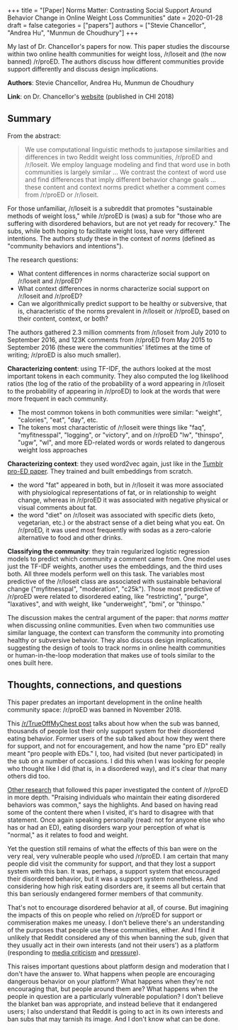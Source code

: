 +++
title = "[Paper] Norms Matter: Contrasting Social Support Around Behavior Change in Online Weight Loss Communities"
date = 2020-01-28
draft = false
categories = ["papers"]
authors = ["Stevie Chancellor", "Andrea Hu", "Munmun de Choudhury"]
+++

My last of Dr. Chancellor's papers for now. This paper studies the discourse within two online health communities for weight loss, /r/loseit and (the now banned) /r/proED. The authors discuss how different communities provide support differently and discuss design implications.

<!--more-->

**Authors**: Stevie Chancellor, Andrea Hu, Munmun de Choudhury

**Link**: on Dr. Chancellor's [website](http://steviechancellor.com/wp-content/uploads/2019/03/norms-matter-chi2018.pdf) (published in CHI 2018)

## Summary
From the abstract:

> We use computational linguistic methods to juxtapose similarities and differences in two Reddit weight loss communities, /r/proED and /r/loseit. We employ language modeling and find that word use in both communities is largely similar ... We contrast the context of word use and find differences that imply different behavior change goals ... these content and context norms predict whether a comment comes from /r/proED or /r/loseit.

For those unfamiliar, /r/loseit is a subreddit that promotes "sustainable methods of weight loss," while /r/proED is (was) a sub for "those who are suffering with disordered behaviors, but are not yet ready for recovery." The subs, while both hoping to facilitate weight loss, have very different intentions. The authors study these in the context of *norms* (defined as "community behaviors and intentions").

The research questions:

 * What content differences in norms characterize social support on /r/loseit and /r/proED?
 * What context differences in norms characterize social support on /r/loseit and /r/proED?
 * Can we algorithmically predict support to be healthy or subversive, that is, characteristic of the norms prevalent in /r/loseit or /r/proED, based on their content, context, or both?

The authors gathered 2.3 million comments from /r/loseit from July 2010 to September 2016, and 123K comments from /r/proED from May 2015 to September 2016 (these were the communities' lifetimes at the time of writing; /r/proED is also much smaller).

**Characterizing content**: using TF-IDF, the authors looked at the most important tokens in each community. They also computed the log likelihood ratios (the log of the ratio of the probability of a word appearing in /r/loseit to the probability of appearing in /r/proED) to look at the words that were more frequent in each community.

 * The most common tokens in both communities were similar: "weight", "calories", "eat", "day", etc.
 * The tokens most characteristic of /r/loseit were things like "faq", "myfitnesspal", "logging", or "victory", and on /r/proED "lw", "thinspo", "ugw", "wl", and more ED-related words or words related to dangerous weight loss approaches

**Characterizing context**: they used word2vec again, just like in the [Tumblr pro-ED paper](https://tusharc.dev/papers/classification_pro_ed_chancellor.html). They trained and built embeddings from scratch.

 * the word "fat" appeared in both, but in /r/loseit it was more associated with physiological representations of fat, or in relationship to weight change, whereas in /r/proED it was associated with negative physical or visual comments about fat.
 * the word "diet" on /r/loseit was associated with specific diets (keto, vegetarian, etc.) or the abstract sense of a diet being what you eat. On /r/proED, it was used most frequently with sodas as a zero-calorie alternative to food and other drinks.

**Classifying the community**: they train regularized logistic regression models to predict which community a comment came from. One model uses just the TF-IDF weights, another uses the embeddings, and the third uses both. All three models perform well on this task. The variables most predictive of the /r/loseit class are associated with sustainable behavioral change ("myfitnesspal", "moderation", "c25k"). Those most predictive of /r/proED were related to disordered eating, like "restricting", "purge", "laxatives", and with weight, like "underweight", "bmi", or "thinspo."

The discussion makes the central argument of the paper: that *norms matter* when discussing online communities. Even when two communities use similar language, the context can transform the community into promoting healthy or subversive behavior. They also discuss design implications, suggesting the design of tools to track norms in online health communities or human-in-the-loop moderation that makes use of tools similar to the ones built here.


## Thoughts, connections, and questions
This paper predates an important development in the online health community space: /r/proED was banned in November 2018.

This [/r/TrueOffMyChest post](https://old.reddit.com/r/TrueOffMyChest/comments/9xa1dt/reddit_ban_endangered_thousands_of_lives_re_rproed/) talks about how when the sub was banned, thousands of people lost their only support system for their disordered eating behavior. Former users of the sub talked about how they went there for support, and not for encouragement, and how the name "pro ED" really meant "pro people with EDs." I, too, had visited (but never participated) in the sub on a number of occasions. I did this when I was looking for people who thought like I did (that is, in a disordered way), and it's clear that many others did too.

[Other research](https://www.sciencedirect.com/science/article/abs/pii/S1740144517302528) that followed this paper investigated the content of /r/proED in more depth. "Praising individuals who maintain their eating disordered behaviors was common," says the highlights. And based on having read some of the content there when I visited, it's hard to disagree with that statement. Once again speaking personally (read: not for anyone else who has or had an ED), eating disorders warp your perception of what is "normal," as it relates to food and weight.

Yet the question still remains of what the effects of this ban were on the very real, very vulnerable people who used /r/proED. I am certain that many people did visit the community for support, and that they lost a support system with this ban. It was, perhaps, a support system that encouraged their disordered behavior, but it was a support system nonetheless. And considering how high risk eating disorders are, it seems all but certain that this ban seriously endangered former members of that community.

That's not to encourage disordered behavior at all, of course. But imagining the impacts of this on people who relied on /r/proED for support or commiseration makes me uneasy. I don't believe there's an understanding of the purposes that people use these communities, either. And I find it unlikely that Reddit considered any of this when banning the sub, given that they usually act in their own interests (and not their users') as a platform (responding to [media criticism](https://www.newyorker.com/magazine/2018/03/19/reddit-and-the-struggle-to-detoxify-the-internet) and [pressure](https://www.dailydot.com/society/reddit-r-jailbait-teen-pics-problem/)).

This raises important questions about platform design and moderation that I don't have the answer to. What happens when people are encouraging dangerous behavior on your platform? What happens when they're not encouraging that, but people around them are? What happens when the people in question are a particularly vulnerable population? I don't believe the blanket ban was appropriate, and instead believe that it endangered users; I also understand that Reddit is going to act in its own interests and ban subs that may tarnish its image. And I don't know what can be done.


